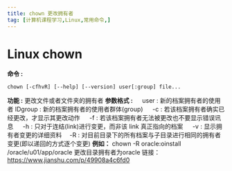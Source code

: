 ```yaml
---
title: chown 更改拥有者
tag: [计算机课程学习,Linux,常用命令,]
---
```

# Linux chown

**命令 :**

```SH
chown [-cfhvR] [--help] [--version] user[:group] file...
```


**功能 :** 更改文件或者文件夹的拥有者
**参数格式 :**
 　    user : 新的档案拥有者的使用者 IDgroup : 新的档案拥有者的使用者群体(group)
 　       -c : 若该档案拥有者确实已经更改，才显示其更改动作
 　       -f : 若该档案拥有者无法被更改也不要显示错误讯息
 　       -h : 只对于连结(link)进行变更，而非该 link 真正指向的档案
 　       -v : 显示拥有者变更的详细资料
        　-R : 对目前目录下的所有档案与子目录进行相同的拥有者变更(即以递回的方式逐个变更)
 **例如：** chown -R oracle:oinstall /oracle/u01/app/oracle
 更改目录拥有者为oracle
链接：https://www.jianshu.com/p/49908a4c6fd0

